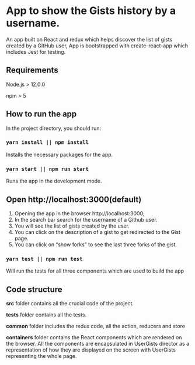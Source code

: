 # App to show the Gists history by a username.

An app built on React and redux which helps discover the list of gists created by a GitHub user,
App is bootstrapped with create-react-app which includes Jest for testing.


## Requirements

Node.js > 12.0.0

npm > 5

## How to run the app

In the project directory, you should run:

### `yarn install || npm install`

Installs the necessary packages for the app.

### `yarn start || npm run start`

Runs the app in the development mode.

## Open http://localhost:3000(default)

1. Opening the app in the browser http://localhost:3000;
2. In the search bar search for the username of a Github user.
3. You will see the list of gists created by the user.
4. You can click on the description of a gist to get redirected to the Gist page.
5. You can click on “show forks” to see the last three forks of the gist.

### `yarn test || npm run test`
Will run the tests for all three components which are used to build the app

## Code structure

**src** folder contains all the crucial code of the project.

**__tests__** folder contains all the tests.

**common** folder includes the redux code, all the action, reducers and store

**containers** folder contains the React components which are rendered on the browser. All the components are encapsulated in UserGists director as a representation of how they are displayed on the screen with UserGists representing the whole page.


